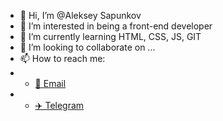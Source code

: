 - 👋 Hi, I’m @Aleksey Sapunkov
- 👀 I’m interested in being a front-end developer
- 🌱 I’m currently learning HTML, CSS, JS, GIT
- 💞️ I’m looking to collaborate on ...
- 📫 How to reach me: 
- - [📧 Email](mailto:alexsapunkov1993@gmail.com) 
- - [✈️ Telegram](https://t.me/Aleksey_Sapunkov)

<!---
AlekseySapunkov/AlekseySapunkov is a ✨ special ✨ repository because its `README.md` (this file) appears on your GitHub profile.
You can click the Preview link to take a look at your changes.
--->
